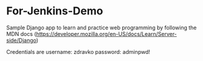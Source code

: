 # For-Jenkins-Demo

Sample Django app to learn and practice web programming by following the MDN docs
(https://developer.mozilla.org/en-US/docs/Learn/Server-side/Django)

Credentials are username: zdravko password: adminpwd!
